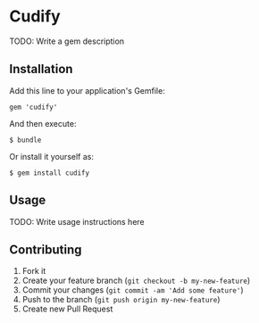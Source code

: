 # Cudify

TODO: Write a gem description

## Installation

Add this line to your application's Gemfile:

    gem 'cudify'

And then execute:

    $ bundle

Or install it yourself as:

    $ gem install cudify

## Usage

TODO: Write usage instructions here

## Contributing

1. Fork it
2. Create your feature branch (`git checkout -b my-new-feature`)
3. Commit your changes (`git commit -am 'Add some feature'`)
4. Push to the branch (`git push origin my-new-feature`)
5. Create new Pull Request
